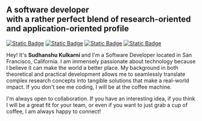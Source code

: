 ## A software developer <br> with a rather perfect blend of research-oriented and application-oriented profile
[![Static Badge](https://img.shields.io/badge/-My_Portfolio-white?style=for-the-badge&logo=opslevel&logoColor=black&color=white&link=https%3A%2F%2Fsimplysudhanshu.github.io%2F)](https://simplysudhanshu.github.io/)
[![Static Badge](https://img.shields.io/badge/-LinkedIn-0e76a8?style=for-the-badge&logo=LinkedIn&color=0e76a8&link=https%3A%2F%2Fwww.linkedin.com%2Fin%2Fsudhanshu-kulkarni%2F)](https://www.linkedin.com/in/sudhanshu-kulkarni/)
[![Static Badge](https://img.shields.io/badge/-E--mail-red?style=for-the-badge&logo=Gmail&logoColor=white&color=red&link=mailto%3Asudhanshu.kulkarni.13%40gmail.com)](mailto:sudhanshu.kulkarni.13@gmail.com)
[![Static Badge](https://img.shields.io/badge/-Resume-white?style=for-the-badge&logo=readdotcv&logoColor=white&color=grey&link=https%3A%2F%2Fsimplysudhanshu.github.io%2Fassets%2Fpdf%2FSudhanshu%2520Kulkarni-Resume.pdf%23zoom%3D120)](https://simplysudhanshu.github.io/assets/pdf/Sudhanshu%20Kulkarni-Resume.pdf#zoom=120)

Hey! It's <strong> Sudhanshu Kulkarni </strong> and I'm a Software Developer located in San Francisco, California. I am immensely passionate about technology because I believe it can make the world a better place. My background in both theoretical and practical development allows me to seamlessly translate complex research concepts into tangible solutions that make a real-world impact. If you don't see me coding, I will be at the coffee machine.

I'm always open to collaboration. If you have an interesting idea, if you think I will be a great fit for your team, or even if you want to just grab a cup of coffee, I am always happy to connect!

